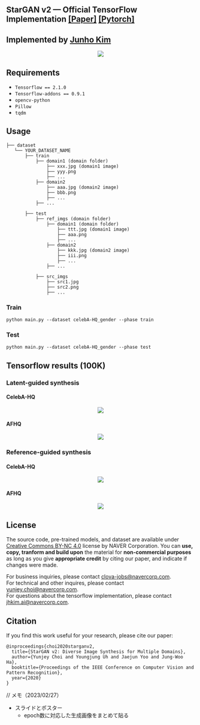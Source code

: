 ## StarGAN v2 &mdash; Official TensorFlow Implementation [[Paper]](https://arxiv.org/abs/1912.01865) [[Pytorch]](https://github.com/clovaai/stargan-v2)
## Implemented by [Junho Kim](http://bit.ly/jhkim_ai)

<div align="center">
  <img src="./assets/teaser.png">
</div>

## Requirements
* `Tensorflow == 2.1.0`
* `Tensorflow-addons == 0.9.1`
* `opencv-python`
* `Pillow`
* `tqdm`

## Usage
```
├── dataset
   └── YOUR_DATASET_NAME
       ├── train
           ├── domain1 (domain folder)
               ├── xxx.jpg (domain1 image)
               ├── yyy.png
               ├── ...
           ├── domain2
               ├── aaa.jpg (domain2 image)
               ├── bbb.png
               ├── ...
           ├── ...

       ├── test
           ├── ref_imgs (domain folder)
               ├── domain1 (domain folder)
                   ├── ttt.jpg (domain1 image)
                   ├── aaa.png
                   ├── ...
               ├── domain2
                   ├── kkk.jpg (domain2 image)
                   ├── iii.png
                   ├── ...
               ├── ...

           ├── src_imgs
               ├── src1.jpg
               ├── src2.png
               ├── ...
```

### Train
```
python main.py --dataset celebA-HQ_gender --phase train
```

### Test
```
python main.py --dataset celebA-HQ_gender --phase test
```


## Tensorflow results (100K)
### Latent-guided synthesis
#### CelebA-HQ
<div align="center">
  <img src="./assets/celeba_latent_result.png">
</div>

#### AFHQ
<div align="center">
  <img src="./assets/afhq_latent_result.png">
</div>

### Reference-guided synthesis
#### CelebA-HQ
<div align="center">
  <img src="./assets/celeba_reference_result.png">
</div>

#### AFHQ
<div align="center">
  <img src="./assets/afhq_reference_result.png">
</div>

## License
The source code, pre-trained models, and dataset are available under [Creative Commons BY-NC 4.0](https://github.com/clovaai/stargan-v2/blob/master/LICENSE) license by NAVER Corporation. You can **use, copy, tranform and build upon** the material for **non-commercial purposes** as long as you give **appropriate credit** by citing our paper, and indicate if changes were made.

For business inquiries, please contact clova-jobs@navercorp.com.<br/>
For technical and other inquires, please contact yunjey.choi@navercorp.com.<br/>
For questions about the tensorflow implementation, please contact jhkim.ai@navercorp.com.


## Citation
If you find this work useful for your research, please cite our paper:

```
@inproceedings{choi2020starganv2,
  title={StarGAN v2: Diverse Image Synthesis for Multiple Domains},
  author={Yunjey Choi and Youngjung Uh and Jaejun Yoo and Jung-Woo Ha},
  booktitle={Proceedings of the IEEE Conference on Computer Vision and Pattern Recognition},
  year={2020}
}
```

// メモ（2023/02/27）
- スライドとポスター
  - epoch数に対応した生成画像をまとめて貼る